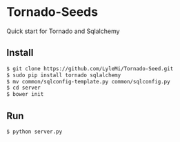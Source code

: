 # Tornado-Seeds

Quick start for Tornado and Sqlalchemy

## Install

```bash
$ git clone https://github.com/LyleMi/Tornado-Seed.git
$ sudo pip install tornado sqlalchemy
$ mv common/sqlconfig-template.py common/sqlconfig.py
$ cd server
$ bower init
```

## Run

```bash
$ python server.py
```
